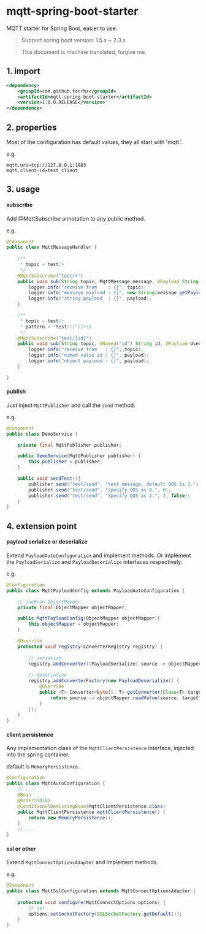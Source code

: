 # mqtt-spring-boot-starter

MQTT starter for Spring Boot, easier to use.

> Support spring boot version: 1.5.x ~ 2.3.x
>
> This document is machine translated, forgive me.


## 1. import

```xml
<dependency>
    <groupId>com.github.tocrhz</groupId>
    <artifactId>mqtt-spring-boot-starter</artifactId>
    <version>1.0.0.RELEASE</version>
</dependency>
```

## 2. properties

Most of the configuration has default values, they all start with 'mqtt.'.

e.g.

```properties
mqtt.uri=tcp://127.0.0.1:1883
mqtt.client-id=test_client
```

## 3. usage

#### subscribe

Add @MqttSubscribe annotation to any public method.

e.g.

```java
@Component
public class MqttMessageHandler {
    
    /**
     * topic = test/+
     */
    @MqttSubscribe("test/+")
    public void sub(String topic, MqttMessage message, @Payload String payload) {
        logger.info("receive from    : {}", topic);
        logger.info("message payload : {}", new String(message.getPayload(), StandardCharsets.UTF_8));
        logger.info("string payload  : {}", payload);
    }

    /**
     * topic = test/+
     * pattern = ^test/([^/]+)$
     */
    @MqttSubscribe("test/{id}")
    public void sub(String topic, @Named("id") String id, @Payload UserInfo userInfo) {
        logger.info("receive from   : {}", topic);
        logger.info("named value id : {}", payload);
        logger.info("object payload : {}", payload);
    }

}
```

#### publish

Just inject `MqttPublisher` and call the `send` method.

e.g.

```java
@Component
public class DemoService {

    private final MqttPublisher publisher;

    public DemoService(MqttPublisher publisher) {
        this.publisher = publisher;
    }

    public void sendTest(){
        publisher.send("test/send", "test message, default QOS is 1.");
        publisher.send("test/send", "Specify QOS as 0.", 0);
        publisher.send("test/send", "Specify QOS as 2.", 2, false);
    }
}
```

## 4. extension point

#### payload serialize or deserialize

Extend `PayloadAutoConfiguration` and implement methods.
Or implement the `PayloadSerialize` and `PayloadDeserialize` interfaces respectively.

e.g.

```java
@Configuration
public class MqttPayloadConfig extends PayloadAutoConfiguration {

    // jackson ObjectMapper.
    private final ObjectMapper objectMapper;

    public MqttPayloadConfig(ObjectMapper objectMapper){
        this.objectMapper = objectMapper;
    }

    @Override
    protected void registry(ConverterRegistry registry) {
        
        // serialize
        registry.addConverter((PayloadSerialize) source -> objectMapper.writeValueAsBytes(source));
        
        // deserialize
        registry.addConverterFactory(new PayloadDeserialize() {
            @Override
            public <T> Converter<byte[], T> getConverter(Class<T> targetType) {
                return source -> objectMapper.readValue(source, targetType);
            }
        });
    }
}
```

#### client persistence

Any implementation class of the `MqttClientPersistence` interface, injected into the spring container.

default is `MemoryPersistence`.

```java
@Configuration
public class MqttAutoConfiguration {
    // ... 
    @Bean
    @Order(1010)
    @ConditionalOnMissingBean(MqttClientPersistence.class)
    public MqttClientPersistence mqttClientPersistence() {
        return new MemoryPersistence();
    }
    // ... 
}
```


#### ssl or other

Extend `MqttConnectOptionsAdapter` and implement methods.

e.g.

```java
@Component
public class MqttSslConfiguration extends MqttConnectOptionsAdapter { 
    
    protected void configure(MqttConnectOptions options) {
        // ssl
        options.setSocketFactory(SSLSocketFactory.getDefault());
    }
}
```


